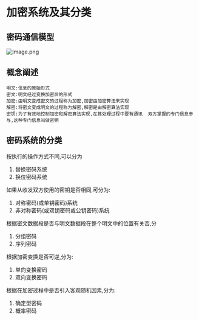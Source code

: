 # 加密系统及其分类
## 密码通信模型
  
 ![image.png](http://wujiashuai.com/files/network_secrity/pictures/fiz4u2dgz2.png)
## 概念阐述
    明文:信息的原始形式  
    密文:明文经过变换加密后的形式  
    加密:由明文变成密文的过程称为加密,加密由加密算法来实现  
    解密:将密文变成明文的过程称为解密,解密是由解密算法实现  
    密钥:为了有效地控制加密和解密算法实现,在其处理过程中要有通讯  双方掌握的专门信息参与,这种专门信息叫做密钥
## 密码系统的分类
按执行的操作方式不同,可以分为  
1. 替换密码系统  
2. 换位密码系统  

如果从收发双方使用的密钥是否相同,可分为:  
1. 对称密码(或单钥密码)系统  
2. 非对称密码(或双钥密码或公钥密码)系统  

根据密文数据段是否与明文数据段在整个明文中的位置有关否,分  
1. 分组密码  
2. 序列密码  

根据加密变换是否可逆,分为:  
1. 单向变换密码  
2. 双向变换密码  

根据在加密过程中是否引入客观随机因素,分为:  
1. 确定型密码  
2. 概率密码


```{.python .input}

```
